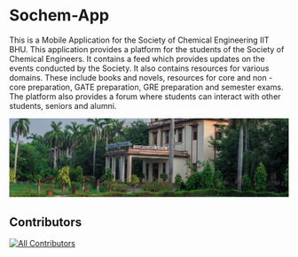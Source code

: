 # Sochem-App

This is a Mobile Application for the Society of Chemical Engineering IIT BHU.
This application provides a platform for the students of the Society of Chemical Engineers. It contains a feed which provides updates on the events conducted by the Society. It also contains resources for various domains. These include books and novels, resources for core and non - core preparation, GATE preparation, GRE preparation and semester exams. The platform also provides a forum where students can interact with other students, seniors and alumni.

![Chemical Eng. Department IIT BHU](/assets/chemical_iit_bhu.jpg)

## Contributors

<!-- ALL-CONTRIBUTORS-LIST:START - Do not remove or modify this section -->

[![All Contributors](https://img.shields.io/badge/all_contributors-13-orange.svg?style=flat-square)](#contributors)

<!-- prettier-ignore-start -->
<!-- markdownlint-disable -->

<!-- markdownlint-restore -->
<!-- prettier-ignore-end -->

<!-- ALL-CONTRIBUTORS-LIST:END -->
